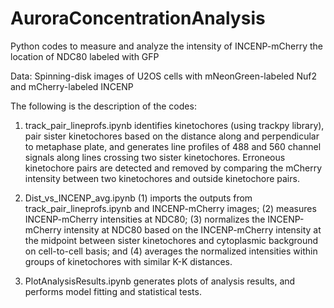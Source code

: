 # AuroraConcentrationAnalysis
Python codes to measure and analyze the intensity of INCENP-mCherry the location of NDC80 labeled with GFP

Data: Spinning-disk images of U2OS cells with mNeonGreen-labeled Nuf2 and mCherry-labeled INCENP

The following is the description of the codes:

1. track_pair_lineprofs.ipynb identifies kinetochores (using trackpy library), pair sister kinetochores based on the distance along and perpendicular to metaphase plate, and generates line profiles of 488 and 560 channel signals along lines crossing two sister kinetochores. Erroneous kinetochore pairs are detected and removed by comparing the mCherry intensity between two kinetochores and outside kinetochore pairs.  

2. Dist_vs_INCENP_avg.ipynb (1) imports the outputs from track_pair_lineprofs.ipynb and INCENP-mCherry images; (2) measures INCENP-mCherry intensities at NDC80; (3) normalizes the INCENP-mCherry intensity at NDC80 based on the INCENP-mCherry intensity at the midpoint between sister kinetochores and cytoplasmic background on cell-to-cell basis; and (4) averages the normalized intensities within groups of kinetochores with similar K-K distances. 

3. PlotAnalysisResults.ipynb generates plots of analysis results, and performs model fitting and statistical tests.

